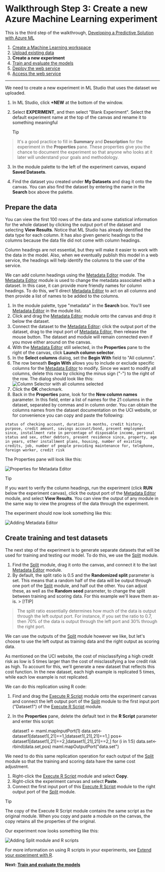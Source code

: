 <properties
    pageTitle="Step 3: Create a new Machine Learning experiment | Microsoft Azure"
    description="Step 3 of the Develop a predictive solution walkthrough: Create a new training experiment in Azure Machine Learning Studio."
    services="machine-learning"
    documentationCenter=""
    authors="garyericson"
    manager="paulettm"
    editor="cgronlun"/>

<tags
    ms.service="machine-learning"
    ms.workload="data-services"
    ms.tgt_pltfrm="na"
    ms.devlang="na"
    ms.topic="article"
    ms.date="09/08/2015" 
    ms.author="garye"/>


# Walkthrough Step 3: Create a new Azure Machine Learning experiment
This is the third step of the walkthrough, [Developing a Predictive Solution with Azure ML](machine-learning-walkthrough-develop-predictive-solution.md)

1. [Create a Machine Learning workspace](machine-learning-walkthrough-1-create-ml-workspace.md)
2. [Upload existing data](machine-learning-walkthrough-2-upload-data.md)
3. **Create a new experiment**
4. [Train and evaluate the models](machine-learning-walkthrough-4-train-and-evaluate-models.md)
5. [Deploy the web service](machine-learning-walkthrough-5-publish-web-service.md)
6. [Access the web service](machine-learning-walkthrough-6-access-web-service.md)

- - -
We need to create a new experiment in ML Studio that uses the dataset we uploaded.  

1. In ML Studio, click **+NEW** at the bottom of the window.
2. Select **EXPERIMENT**, and then select "Blank Experiment". Select the default experiment name at the top of the canvas and rename it to something meaningful

   > [!TIP]
> It's a good practice to fill in **Summary** and **Description** for the experiment in the **Properties** pane. These properties give you the chance to document the experiment so that anyone who looks at it later will understand your goals and methodology.
> 
3. In the module palette to the left of the experiment canvas, expand **Saved Datasets**.

4. Find the dataset you created under **My Datasets** and drag it onto the canvas. You can also find the dataset by entering the name in the **Search** box above the palette.  

## Prepare the data
You can view the first 100 rows of the data and some statistical information for the whole dataset by clicking the output port of the dataset and selecting **View Results**. Notice that ML Studio has already identified the data type for each column. It has also given generic headings to the columns because the data file did not come with column headings.  

Column headings are not essential, but they will make it easier to work with the data in the model. Also, when we eventually publish this model in a web service, the headings will help identify the columns to the user of the service.  

We can add column headings using the [Metadata Editor](https://msdn.microsoft.com/library/azure/370b6676-c11c-486f-bf73-35349f842a66/) module.
The [Metadata Editor](https://msdn.microsoft.com/library/azure/370b6676-c11c-486f-bf73-35349f842a66/) module is used to change the metadata associated with a dataset. In this case, it can provide more friendly names for column headings. To do this, we'll direct [Metadata Editor](https://msdn.microsoft.com/library/azure/370b6676-c11c-486f-bf73-35349f842a66/) to act on all columns and then provide a list of names to be added to the columns.

1. In the module palette, type "metadata" in the **Search** box. You'll see [Metadata Editor](https://msdn.microsoft.com/library/azure/370b6676-c11c-486f-bf73-35349f842a66/) in the module list.
2. Click and drag the [Metadata Editor](https://msdn.microsoft.com/library/azure/370b6676-c11c-486f-bf73-35349f842a66/) module onto the canvas and drop it below the dataset.
3. Connect the dataset to the [Metadata Editor](https://msdn.microsoft.com/library/azure/370b6676-c11c-486f-bf73-35349f842a66/): click the output port of the dataset, drag to the input port of [Metadata Editor](https://msdn.microsoft.com/library/azure/370b6676-c11c-486f-bf73-35349f842a66/), then release the mouse button. The dataset and module will remain connected even if you move either around on the canvas.
4. With the [Metadata Editor](https://msdn.microsoft.com/library/azure/370b6676-c11c-486f-bf73-35349f842a66/) still selected, in the **Properties** pane to the right of the canvas, click **Launch column selector**.
5. In the **Select columns** dialog, set the **Begin With** field to "All columns".
6. The row beneath **Begin With** allows you to include or exclude specific columns for the [Metadata Editor](https://msdn.microsoft.com/library/azure/370b6676-c11c-486f-bf73-35349f842a66/) to modify. Since we want to modify all columns, delete this row by clicking the minus sign ("-") to the right of the row. The dialog should look like this:
![Column Selector with all columns selected][4]
7. Click the **OK** checkmark.
8. Back in the **Properties** pane, look for the **New column names** parameter. In this field, enter a list of names for the 21 columns in the dataset, separated by commas and in column order. You can obtain the columns names from the dataset documentation on the UCI website, or for convenience you can copy and paste the following:  

<!-- try the same thing without upper-case
        Status of checking account, Duration in months, Credit history, Purpose, Credit amount, Savings account/bond, Present employment since, Installment rate in percentage of disposable income, Personal status and sex, Other debtors, Present residence since, Property, Age in years, Other installment plans, Housing, Number of existing credits, Job, Number of people providing maintenance for, Telephone, Foreign worker, Credit risk  
-->

    status of checking account, duration in months, credit history, purpose, credit amount, savings account/bond, present employment since, installment rate in percentage of disposable income, personal status and sex, other debtors, present residence since, property, age in years, other installment plans, housing, number of existing credits, job, number of people providing maintenance for, telephone, foreign worker, credit risk  

The Properties pane will look like this:

![Properties for Metadata Editor][1]

> [!TIP]
> If you want to verify the column headings, run the experiment (click **RUN** below the experiment canvas), click the output port of the [Metadata Editor](https://msdn.microsoft.com/library/azure/370b6676-c11c-486f-bf73-35349f842a66/) module, and select **View Results**. You can view the output of any module in the same way to view the progress of the data through the experiment.
> 
> 
The experiment should now look something like this:  

![Adding Metadata Editor][2]

## Create training and test datasets
The next step of the experiment is to generate separate datasets that will be used for training and testing our model. To do this, we use the [Split](https://msdn.microsoft.com/library/azure/70530644-c97a-4ab6-85f7-88bf30a8be5f/) module.  

1. Find the [Split](https://msdn.microsoft.com/library/azure/70530644-c97a-4ab6-85f7-88bf30a8be5f/) module, drag it onto the canvas, and connect it to the last [Metadata Editor](https://msdn.microsoft.com/library/azure/370b6676-c11c-486f-bf73-35349f842a66/) module.
2. By default, the split ratio is 0.5 and the **Randomized split** parameter is set. This means that a random half of the data will be output through one port of the [Split](https://msdn.microsoft.com/library/azure/70530644-c97a-4ab6-85f7-88bf30a8be5f/) module, and half out the other. You can adjust these, as well as the **Random seed** parameter, to change the split between training and scoring data. For this example we'll leave them as-is.   > [!TIP]
> The split ratio essentially determines how much of the data is output through the left output port. For instance, if you set the ratio to 0.7, then 70% of the data is output through the left port and 30% through the right port.  
> 
> 


We can use the outputs of the [Split](https://msdn.microsoft.com/library/azure/70530644-c97a-4ab6-85f7-88bf30a8be5f/) module however we like, but let's choose to use the left output as training data and the right output as scoring data.  

As mentioned on the UCI website, the cost of misclassifying a high credit risk as low is 5 times larger than the cost of misclassifying a low credit risk as high. To account for this, we'll generate a new dataset that reflects this cost function. In the new dataset, each high example is replicated 5 times, while each low example is not replicated.   

We can do this replication using R code:  

1. Find and drag the [Execute R Script](https://msdn.microsoft.com/library/azure/30806023-392b-42e0-94d6-6b775a6e0fd5/) module onto the experiment canvas and connect the left output port of the [Split](https://msdn.microsoft.com/library/azure/70530644-c97a-4ab6-85f7-88bf30a8be5f/) module to the first input port ("Dataset1") of the [Execute R Script](https://msdn.microsoft.com/library/azure/30806023-392b-42e0-94d6-6b775a6e0fd5/) module.
2. In the **Properties** pane, delete the default text in the **R Script** parameter and enter this script:

     dataset1 <- maml.mapInputPort(1)
  data.set<-dataset1[dataset1[,21]==1,]dataset1[,21],21]==1,]
  pos<-dataset1[dataset1[,21]==2,]dataset1[,21],21]==2,]
  for (i in 1:5) data.set<-rbind(data.set,pos)
  maml.mapOutputPort("data.set")


We need to do this same replication operation for each output of the [Split](https://msdn.microsoft.com/library/azure/70530644-c97a-4ab6-85f7-88bf30a8be5f/) module so that the training and scoring data have the same cost adjustment.

1. Right-click the [Execute R Script](https://msdn.microsoft.com/library/azure/30806023-392b-42e0-94d6-6b775a6e0fd5/) module and select **Copy**.
2. Right-click the experiment canvas and select **Paste**.
3. Connect the first input port of this [Execute R Script](https://msdn.microsoft.com/library/azure/30806023-392b-42e0-94d6-6b775a6e0fd5/) module to the right output port of the [Split](https://msdn.microsoft.com/library/azure/70530644-c97a-4ab6-85f7-88bf30a8be5f/) module.  

> [!TIP]
> The copy of the Execute R Script module contains the same script as the original module. When you copy and paste a module on the canvas, the copy retains all the properties of the original.  
> 
> Our experiment now looks something like this:
> 
> 
![Adding Split module and R scripts][3]

For more information on using R scripts in your experiments, see [Extend your experiment with R](machine-learning-extend-your-experiment-with-r.md).

**Next: [Train and evaluate the models](machine-learning-walkthrough-4-train-and-evaluate-models.md)**

[1]: ./media/machine-learning-walkthrough-3-create-new-experiment/create1.png
[2]: ./media/machine-learning-walkthrough-3-create-new-experiment/create2.png
[3]: ./media/machine-learning-walkthrough-3-create-new-experiment/create3.png
[4]: ./media/machine-learning-walkthrough-3-create-new-experiment/columnselector.png


<!-- Module References -->

[execute-r-script]: https://msdn.microsoft.com/library/azure/30806023-392b-42e0-94d6-6b775a6e0fd5/
[metadata-editor]: https://msdn.microsoft.com/library/azure/370b6676-c11c-486f-bf73-35349f842a66/
[split]: https://msdn.microsoft.com/library/azure/70530644-c97a-4ab6-85f7-88bf30a8be5f/
